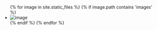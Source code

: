 


<ul class="photo-gallery">
  		{% for image in site.static_files %}
			{% if image.path contains 'images' %}
    			<li>
      				<img src="{{ site.baseurl }}{{ image.path }}" alt="image" />
    			</li>
  			{% endif %}
		{% endfor %}
	</ul>
